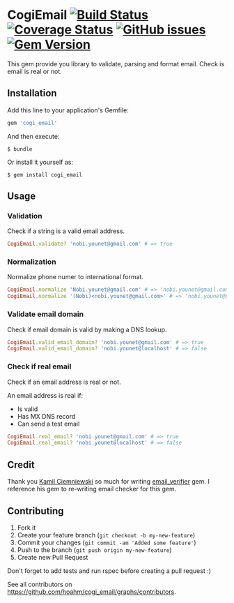 # CogiEmail [![Build Status](https://travis-ci.org/hoahm/cogi_email.svg?branch=master)](https://travis-ci.org/hoahm/cogi_email) [![Coverage Status](https://coveralls.io/repos/github/hoahm/cogi_email/badge.svg)](https://coveralls.io/github/hoahm/cogi_email) [![GitHub issues](https://img.shields.io/github/issues/hoahm/cogi_email.svg)](https://github.com/hoahm/cogi_email/issues) [![Gem Version](https://badge.fury.io/rb/cogi_email.svg)](https://badge.fury.io/rb/cogi_email)

This gem provide you library to validate, parsing and format email. Check is email is real or not.

## Installation

Add this line to your application's Gemfile:

```ruby
gem 'cogi_email'
```

And then execute:

```
$ bundle
```

Or install it yourself as:

```
$ gem install cogi_email
```

## Usage

### Validation

Check if a string is a valid email address.

```ruby
CogiEmail.validate? 'nobi.younet@gmail.com' # => true
```


### Normalization

Normalize phone numer to international format.

```ruby
CogiEmail.normalize 'Nobi.younet@gmail.com' # => 'nobi.younet@gmail.com'
CogiEmail.normalize '(Nobi)<nobi.younet@gmail.com>' # => 'nobi.younet@gmail.com'
```

### Validate email domain

Check if email domain is valid by making a DNS lookup.

```ruby
CogiEmail.valid_email_domain? 'nobi.younet@gmail.com' # => true
CogiEmail.valid_email_domain? 'nobi.younet@localhost' # => false
```

### Check if real email

Check if an email address is real or not.

An email address is real if:
  - Is valid
  - Has MX DNS record
  - Can send a test email

```ruby
CogiEmail.real_email? 'nobi.younet@gmail.com' # => true
CogiEmail.real_email? 'nobi.younet@localhost' # => false
```

## Credit

Thank you [Kamil Ciemniewski](https://github.com/kamilc) so much for writing [email_verifier](https://github.com/kamilc/email_verifier) gem. I reference his gem to re-writing email checker for this gem.

## Contributing

1. Fork it
2. Create your feature branch (`git checkout -b my-new-feature`)
3. Commit your changes (`git commit -am 'Added some feature'`)
4. Push to the branch (`git push origin my-new-feature`)
5. Create new Pull Request

Don't forget to add tests and run rspec before creating a pull request :)

See all contributors on https://github.com/hoahm/cogi_email/graphs/contributors.
